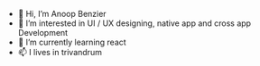 - 👋 Hi, I’m Anoop Benzier
- 👀 I’m interested in UI / UX designing, native app and cross app Development
- 🌱 I’m currently learning react
- 📫 I lives in trivandrum

<!---
Anoop-LogCat/Anoop-LogCat is a ✨ special ✨ repository because its `README.md` (this file) appears on your GitHub profile.
You can click the Preview link to take a look at your changes.
--->
